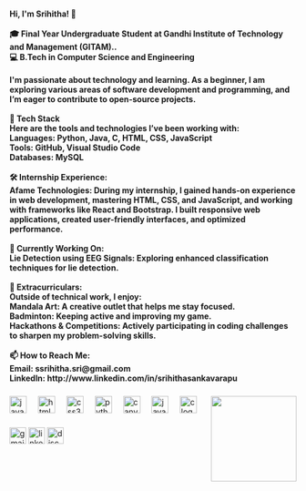 <h4 align="left">Hi, I'm Srihitha! 👋<br><br>🎓 Final Year Undergraduate Student at Gandhi Institute of Technology and Management (GITAM)..<br>💻 B.Tech in Computer Science and Engineering<br><br>I'm passionate about technology and learning. As a beginner, I am exploring various areas of software development and programming, and I’m eager to contribute to open-source projects.<br><br>🚀 Tech Stack<br>Here are the tools and technologies I’ve been working with:<br>Languages: Python, Java, C, HTML, CSS, JavaScript<br>Tools: GitHub, Visual Studio Code<br>Databases: MySQL<br><br>🛠️ Internship Experience:<br>Afame Technologies: During my internship, I gained hands-on experience in web development, mastering HTML, CSS, and JavaScript, and working with frameworks like React and Bootstrap. I built responsive web applications, created user-friendly interfaces, and optimized performance. <br><br>🎯 Currently Working On:<br>Lie Detection using EEG Signals: Exploring enhanced classification techniques for lie detection.<br><br>🎨 Extracurriculars:<br>Outside of technical work, I enjoy:<br>Mandala Art: A creative outlet that helps me stay focused.<br>Badminton: Keeping active and improving my game.<br>Hackathons & Competitions: Actively participating in coding challenges to sharpen my problem-solving skills.<br><br>📫 How to Reach Me:<br>Email: ssrihitha.sri@gmail.com<br>LinkedIn: http://www.linkedin.com/in/srihithasankavarapu</h4>

###

<img align="right" height="150" src="https://user-images.githubusercontent.com/74038190/236119160-976a0405-caa7-470c-9356-16d43402ea0a.gif"  />

###

<div align="left">
  <img src="https://cdn.jsdelivr.net/gh/devicons/devicon/icons/javascript/javascript-original.svg" height="30" alt="javascript logo"  />
  <img width="12" />
  <img src="https://cdn.jsdelivr.net/gh/devicons/devicon/icons/html5/html5-original.svg" height="30" alt="html5 logo"  />
  <img width="12" />
  <img src="https://cdn.jsdelivr.net/gh/devicons/devicon/icons/css3/css3-original.svg" height="30" alt="css3 logo"  />
  <img width="12" />
  <img src="https://cdn.jsdelivr.net/gh/devicons/devicon/icons/python/python-original.svg" height="30" alt="python logo"  />
  <img width="12" />
  <img src="https://cdn.jsdelivr.net/gh/devicons/devicon/icons/canva/canva-original.svg" height="30" alt="canva logo"  />
  <img width="12" />
  <img src="https://cdn.jsdelivr.net/gh/devicons/devicon/icons/java/java-original.svg" height="30" alt="java logo"  />
  <img width="12" />
  <img src="https://cdn.jsdelivr.net/gh/devicons/devicon/icons/c/c-original.svg" height="30" alt="c logo"  />
</div>

###

<div align="left">
  <img src="https://img.shields.io/static/v1?message=Gmail&logo=gmail&label=&color=D14836&logoColor=white&labelColor=&style=for-the-badge" height="29" alt="gmail logo"  />
  <img src="https://img.shields.io/static/v1?message=LinkedIn&logo=linkedin&label=&color=0077B5&logoColor=white&labelColor=&style=for-the-badge" height="29" alt="linkedin logo"  />
  <img src="https://img.shields.io/static/v1?message=Discord&logo=discord&label=&color=7289DA&logoColor=white&labelColor=&style=for-the-badge" height="29" alt="discord logo"  />
</div>

###
